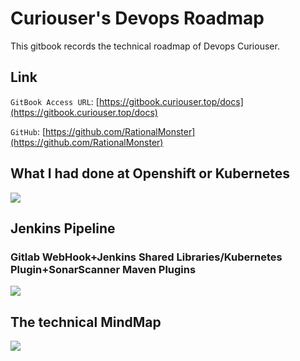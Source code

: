 # **Curiouser's Devops Roadmap**

This gitbook records the technical roadmap of Devops Curiouser.

## **Link**

`GitBook Access URL`: [https://gitbook.curiouser.top/docs](https://gitbook.curiouser.top/docs)

`GitHub`: [https://github.com/RationalMonster](https://github.com/RationalMonster)

## **What I had done at Openshift or Kubernetes**

![](http://assets.processon.com/chart_image/5ca2b2e2e4b0cfb7342436a2.png)

## Jenkins Pipeline

### Gitlab WebHook+Jenkins Shared Libraries/Kubernetes Plugin+SonarScanner Maven Plugins

![](http://assets.processon.com/chart_image/5db1147be4b0ea86c4119d0e.png)

## The technical MindMap

![](http://assets.processon.com/chart_image/5d3d8bbce4b0511f13158e83.png)